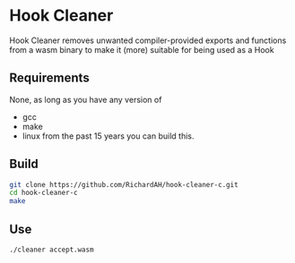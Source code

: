 # Hook Cleaner
Hook Cleaner removes unwanted compiler-provided exports and functions from a wasm binary to make it (more) suitable for being used as a Hook

## Requirements
None, as long as you have any version of
* gcc
* make
* linux
from the past 15 years you can build this.

## Build
```bash
git clone https://github.com/RichardAH/hook-cleaner-c.git
cd hook-cleaner-c
make
```

## Use
```bash
./cleaner accept.wasm
```

